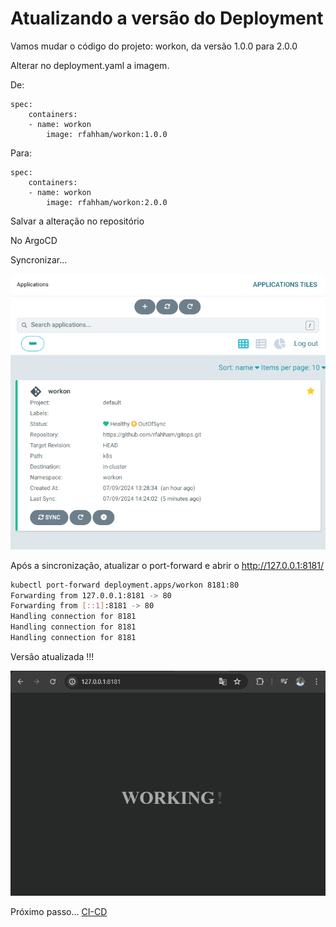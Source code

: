 # Atualizando a versão do Deployment

Vamos mudar o código do projeto: workon, da versão 1.0.0 para 2.0.0

Alterar no deployment.yaml a imagem.

De:

    spec:
        containers:
        - name: workon
            image: rfahham/workon:1.0.0

Para:

    spec:
        containers:
        - name: workon
            image: rfahham/workon:2.0.0

Salvar a alteração no repositório

No ArgoCD

Syncronizar...

<div align="center">

![Sync](../GitOps-ArgoCD/images/sync.png)

</div>

Após a sincronização, atualizar o port-forward e abrir o http://127.0.0.1:8181/

```bash
kubectl port-forward deployment.apps/workon 8181:80
Forwarding from 127.0.0.1:8181 -> 80
Forwarding from [::1]:8181 -> 80
Handling connection for 8181
Handling connection for 8181
Handling connection for 8181
```

Versão atualizada !!!

<div align="center">

![2.0.0](../GitOps-ArgoCD/images/working-2.0.0.png)

</div>

Próximo passo... [CI-CD](cicd.md)


